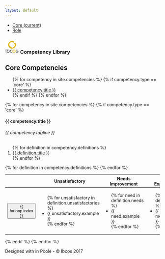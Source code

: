 ```yaml
---
layout: default
---
```

<div class="container">
  <div class="header clearfix">
    <nav>
      <ul class="nav nav-pills float-right">
        <li class="nav-item">
          <a class="nav-link active" href="#">Core <span class="sr-only">(current)</span></a>
        </li>
        <li class="nav-item">
          <a class="nav-link" href="#">Role</a>
        </li>
      </ul>
    </nav>
    <h3 class="text-muted"><img src="images/ibcos.png" width="45" height="45" class="d-inline-block align-middle" alt=""> Competency Library</h3>
  </div>

  <div class="row">
    <div class="col-lg">
      <h2>Core Competencies</h2>
      <p></p>
      <ul class="nav nav-tabs" role="tablist">
      {% for competency in site.competencies %}
      {% if competency.type == 'core' %}
        <li class="nav-item">
          <a class="nav-link{% if forloop.index == 1 %} active{% endif %}" data-toggle="tab" href="#{{ competency.title | downcase }}" role="tab">{{ competency.title }}</a>
        </li>
      {% endif %}
      {% endfor %}
      </ul>
      <div class="tab-content">
      {% for competency in site.competencies %}
      {% if competency.type == 'core' %}
        <div class="tab-pane fade{% if forloop.index == 1 %} show active{% endif %}" id="{{ competency.title | downcase }}" role="tabpanel">
          <div class="card">
            <h4 class="card-header">{{ competency.title }}</h4>
            <div class="card-block">
              <h6 class="card-title">{{ competency.tagline }}</h6>
              <ol class="card-text">
              {% for definition in competency.definitions %}
                <li><a href="#{{ competency.title | downcase | append: forloop.index }}" onclick="$('#{{ competency.title | downcase | append: forloop.index | append: 'pop' }}').popover('toggle');">{{ definition.title }}</a></li>
              {% endfor %}
              </ol>
            </div>
          </div>
          <table class="table table-hover">
            <thead class="thead-default ">
              <tr class="">
                <th>&nbsp;</th>
                <th class="text-center">Unsatisfactory</th>
                <th class="text-center">Needs Improvement</th>
                <th class="text-center">Meets Expectations</th>
                <th class="text-center">Exceeds Expectations</th>
                <th class="text-center">Exceptional</th>
              </tr>
            </thead>
            {% for definition in competency.definitions %}
            <tr>
              <td id="{{ competency.title | downcase | append: forloop.index }}">
                <button id="{{ competency.title | downcase | append: forloop.index | append: 'pop' }}" type="button" class="btn btn-success" data-container="body" data-toggle="popover" data-trigger="focus" data-timeout="2500" data-placement="bottom" title="{{ competency.title }}" data-content="{{ forloop.index | append: '. ' | append: definition.title }}">{{ forloop.index }}</button>
              </td>
              <td>
                <ul>
                {% for unsatisfactory in definition.unsatisfactories %}
                  <li>{{ unsatisfactory.example }}</li>
                {% endfor %}
                </ul>
              </td>
              <td>
                <ul>
                {% for need in definition.needs %}
                  <li>{{ need.example }}</li>
                {% endfor %}
                </ul>
              </td>
              <td>
                <ul>
                {% for meet in definition.meets %}
                  <li>{{ meet.example }}</li>
                {% endfor %}
                </ul>
              </td>
              <td>
                <ul>
                {% for exceed in definition.exceeds %}
                  <li>{{ exceed.example }}</li>
                {% endfor %}
                </ul>
              </td>
              <td>
                <ul>
                {% for exceptional in definition.exceptionals %}
                  <li>{{ exceptional.example }}</li>
                {% endfor %}
                </ul>
              </td>
            </tr>
            {% endfor %}
          </table>
        </div>
      {% endif %}
      {% endfor %}
      </div>
    </div>
  </div>
  <footer class="footer">
    <p>Designed with <i class="fa fa-heart" aria-hidden="true"></i> in Poole - &copy; Ibcos 2017</p>
  </footer>
</div>